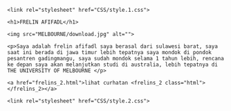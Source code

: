 <!DOCTYPE html>
<html lang="en">
<head>
    <meta charset="UTF-8">
    <meta name="viewport" content="width=device-width, initial-scale=1.0">
    <title>frelins</title>

    <link rel="stylesheet" href="CSS/style.1.css">
</head>
<body>

    <h1>FRELIN AFIFADL</h1>

    <img src="MELBOURNE/download.jpg" alt="">

    <p>Saya adalah frelin afifadl saya berasal dari sulawesi barat, saya saat ini berada di jawa timur lebih tepatnya saya mondok di pondok pesantren gadingmangu, saya sudah mondok selama 1 tahun lebih, rencana ke depan saya akan melanjutkan studi di australia, lebih tepatnya di THE UNIVERSITY OF MELBOURNE </p>

    <a href="frelins_2.html">lihat curhatan <frelins_2 class="html"></frelins_2></a>
    
</body>
</html>
<!DOCTYPE html>
<html lang="en">
<head>
    <meta charset="UTF-8">
    <meta name="viewport" content="width=device-width, initial-scale=1.0">
    <title>curhatan frelin</title>

    <link rel="stylesheet" href="CSS/style.2.css">
</head>
<body>
    
</body>
</html>
